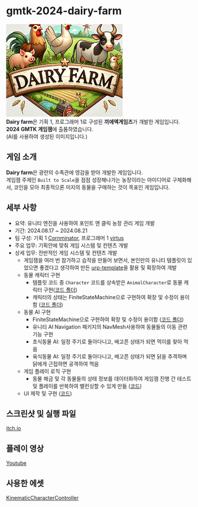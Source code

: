 # gmtk-2024-dairy-farm
![1](https://github.com/virtus2/gmtk-2024-dairy-farm/blob/main/thumbnail.png)  
**Dairy farm**은 기획 1, 프로그래머 1로 구성된 **끼에엑게임즈**가 개발한 게임입니다. **2024 GMTK 게임잼**에 출품하였습니다.  
(AI를 사용하여 생성된 이미지입니다.)  

## 게임 소개
**Dairy farm**은 광란의 수족관에 영감을 받아 개발한 게임입니다.   
게임잼 주제인 `Built to Scale`을 점점 성장해나가는 농장이라는 아이디어로 구체화해서, 코인을 모아 최종적으론 미지의 동물을 구매하는 것이 목표인 게임입니다.

## 세부 사항
- 요약: 유니티 엔진을 사용하여 포인트 앤 클릭 농장 관리 게임 개발
- 기간: 2024.08.17 ~ 2024.08.21
- 팀 구성: 기획 1 [Cornminator](https://github.com/cornminator), 프로그래머 1 [virtus](https://github.com/virtus2)
- 주요 업무: 기획안에 맞춰 게임 시스템 및 컨텐츠 개발
- 상세 업무: 전반적인 게임 시스템 및 컨텐츠 개발
    - 게임잼을 여러 번 참가하고 습작을 만들어 보면서, 본인만의 유니티 템플릿이 있었으면 좋겠다고 생각하여 만든 [urp-template](https://github.com/virtus2/urp-template)을 활용 및 확장하여 개발
    - 동물 캐릭터 구현
         - 템플릿 코드 중 `Character` 코드를 상속받은 `AnimalCharacter`로 동물 캐릭터 구현([코드 폴더](https://github.com/virtus2/gmtk-2024-dairy-farm/tree/main/Assets/Scripts/Character))
         - 캐릭터의 상태는 FiniteStateMachine으로 구현하여 확장 및 수정이 용이함 ([코드 폴더](https://github.com/virtus2/gmtk-2024-dairy-farm/tree/main/Assets/Scripts/Character/States))
    - 동물 AI 구현
         - FiniteStateMachine으로 구현하여 확장 및 수정이 용이함 ([코드 폴더](https://github.com/virtus2/gmtk-2024-dairy-farm/tree/main/Assets/Scripts/AI/States))
         - 유니티 AI Navigation 패키지의 NavMesh사용하여 동물들의 이동 관련 기능 구현
         - 초식동물 AI: 일정 주기로 돌아다니고, 배고픈 상태가 되면 먹이를 찾아 먹음
         - 육식동물 AI: 일정 주기로 돌아다니고, 배고픈 상태가 되면 닭을 추격하며 닭에게 근접하면 공격하여 먹음
    - 게임 플레이 로직 구현
         - 동물 해금 및 각 동물들의 상태 정보를 데이터화하여 게임잼 진행 간 테스트 및 플레이를 반복하여 밸런싱할 수 있게 만듦 ([코드](https://github.com/virtus2/gmtk-2024-dairy-farm/blob/main/Assets/Scripts/ScriptableObject/AnimalData.cs))
    - UI 제작 및 구현 ([코드](https://github.com/virtus2/gmtk-2024-dairy-farm/tree/main/Assets/Scripts/UI))
    

## 스크린샷 및 실행 파일
[itch.io](https://corn97.itch.io/dairy-farm)

## 플레이 영상
[Youtube](https://youtu.be/c-4x2M5OQtA?si=bx8Zlcbs683UPAdK)

## 사용한 에셋
[KinematicCharacterController](https://assetstore.unity.com/packages/tools/physics/kinematic-character-controller)
 
